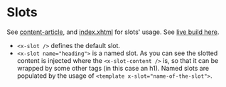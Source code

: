# Slots

See [content-article](./components/content-article.html), and [index.xhtml](./index.xhtml) for slots' usage. See [live build here](https://htmlpreview.github.io/?https://github.com/francescozaniol/xsalt/blob/master/examples/slots/build.html).

- `<x-slot />` defines the default slot.
- `<x-slot name="heading">` is a named slot. As you can see the slotted content is injected where the `<x-slot-content />` is, so that it can be wrapped by some other tags (in this case an h1). Named slots are populated by the usage of `<template x-slot="name-of-the-slot">`.